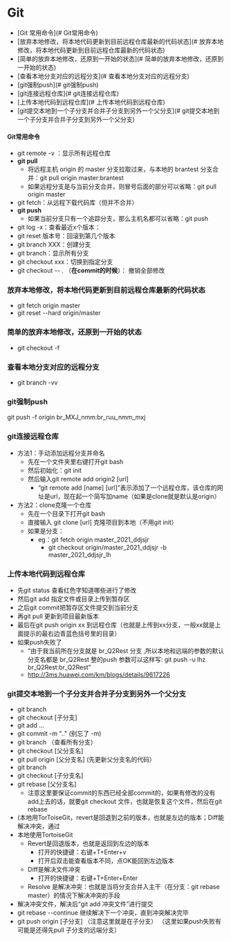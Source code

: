 # Git
- [Git 常用命令](# Git常用命令)
- [放弃本地修改，将本地代码更新到目前远程仓库最新的代码状态](# 放弃本地修改，将本地代码更新到目前远程仓库最新的代码状态)
- [简单的放弃本地修改，还原到一开始的状态](# 简单的放弃本地修改，还原到一开始的状态)
- [查看本地分支对应的远程分支](# 查看本地分支对应的远程分支)
- [git强制push](# git强制push)
- [git连接远程仓库](# git连接远程仓库)
- [上传本地代码到远程仓库](# 上传本地代码到远程仓库)
- [git提交本地到一个子分支并合并子分支到另外一个父分支](# git提交本地到一个子分支并合并子分支到另外一个父分支)
 
#### Git常用命令
- git remote -v ：显示所有远程仓库
- **git pull**
    - 将远程主机 origin 的 master 分支拉取过来，与本地的 brantest 分支合并：git pull origin master:brantest
    - 如果远程分支是与当前分支合并，则冒号后面的部分可以省略：git pull origin master
- git fetch：从远程下载代码库（但并不合并）
- **git push**
    - 如果当前分支只有一个追踪分支，那么主机名都可以省略：git push
- git log -x：查看最近x个版本： 
- git reset 版本号：回滚到第几个版本
- git branch XXX：创建分支
- git branch：显示所有分支
- git checkout xxx：切换到指定分支
- git checkout -- .   （**在commit的时候**）： 撤销全部修改


### 放弃本地修改，将本地代码更新到目前远程仓库最新的代码状态
- git fetch origin master
- git reset --hard origin/master

### 简单的放弃本地修改，还原到一开始的状态
- git checkout -f

### 查看本地分支对应的远程分支
- git branch -vv

### git强制push 
git push -f origin br_MXJ_nmm:br_ruu_nmm_mxj

### git连接远程仓库
- 方法1：手动添加远程分支并命名
    - 先在一个文件夹里右键打开git bash
    - 然后初始化：git init
    - 然后输入git remote add origin2 [url]
        - “git remote add [name] [url]”表示添加了一个远程仓库，该仓库的网址是url，现在起一个简写加name（如果是clone就是默认是origin）
- 方法2：clone克隆一个仓库
    - 先在一个目录下打开git bash
    - 直接输入 git clone [url] 克隆项目到本地（不用git init）
    - 如果是分支：
        - eg：git fetch origin master_2021_ddjsjr
            - git checkout origin/master_2021_ddjsjr -b master_2021_ddjsjr_lh 

### 上传本地代码到远程仓库
- 先git status 查看红色字知道哪些进行了修改
- 然后git add 指定文件或目录上传到暂存区
- 之后git commit把暂存区文件提交到当前分支
- 再git pull 更新到项目最新版本
- 最后在git push origin xx 到远程仓库（也就是上传到xx分支，一般xx就是上面提示的最右边青蓝色括号里的目录）
- 如果push失败了
    - “由于我当前所在分支就是 br_Q2Rest 分支 ,所以本地和远端的参数的默认分支名都是 br_Q2Rest 整的push 参数可以这样写: git push -u lhz br_Q2Rest:br_Q2Rest” 
    - http://3ms.huawei.com/km/blogs/details/9617226

### git提交本地到一个子分支并合并子分支到另外一个父分支
- git branch
- git checkout [子分支]
- git add ...
- git commit -m ".."  (别忘了 -m)
- git branch （查看所有分支）
- git checkout [父分支名]
- git pull origin [父分支名]  (先更新父分支名的代码）
- git branch
- git checkout [子分支名]
- git rebase [父分支名]
    - 注意这里要保证commit的东西已经全部commit的，如果有修改的没有add上去的话，就要git checkout 文件，也就是恢复这个文件，然后在git rebase 
- (本地用TorToiseGit，revert是回退到之前的版本，也就是左边的版本；Diff能解决冲突，通过
- 本地使用TortoiseGit
    - Revert是回退版本，也就是返回到左边的版本
        - 打开的快捷键：右键+T+Enter+v 
        - 打开后双击能查看版本不同，点OK能回到左边版本
    - Diff是解决文件冲突
        - 打开的快捷键：右键+T+Enter+Enter
    - Resolve 是解决冲突：也就是当将分支合并入主干（在分支：git rebase master）的情况下解决冲突的手段
- 解决冲突文件，解决后“git add 冲突文件”进行提交
- git rebase --continue  继续解决下一个冲突，直到冲突解决完毕
- git push origin [子分支] （注意这里就是在子分支）
（这里如果push失败有可能是还得先pull 子分支的远端分支）
